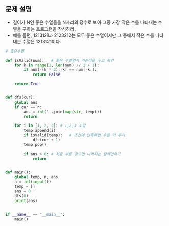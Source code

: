 ## 문제 설명
- 길이가 N인 좋은 수열들을 N자리의 정수로 보아 그중 가장 작은 수를 나타내는 수열을 구하는 프로그램을 작성하라. 
- 예를 들면, 1213121과 2123212는 모두 좋은 수열이지만 그 중에서 작은 수를 나타내는 수열은 1213121이다.

``` python
# 좋은수열

def isValid(num):   # 좋은 수열인지 기준점을 두고 확인
    for k in range(1, len(num) // 2 + 1):
        if num[-(k * 2):-k] == num[-k:]:
            return False

    return True


def dfs(cur):
    global ans
    if cur == n:
        ans = int(''.join(map(str, temp)))
        return

    for i in [1, 2, 3]: # 1,2,3 조합
        temp.append(i)
        if isValid(temp):   # 조건에 만족하면 수를 더 추가
            dfs(cur + 1)
        temp.pop()

        if ans > 0: # 처음 수를 찾으면 나머지는 탐색안하기
            return


def main():
    global temp, n, ans
    n = int(input())
    temp = []
    ans = 0
    dfs(0)
    print(ans)


if __name__ == "__main__":
    main()

```